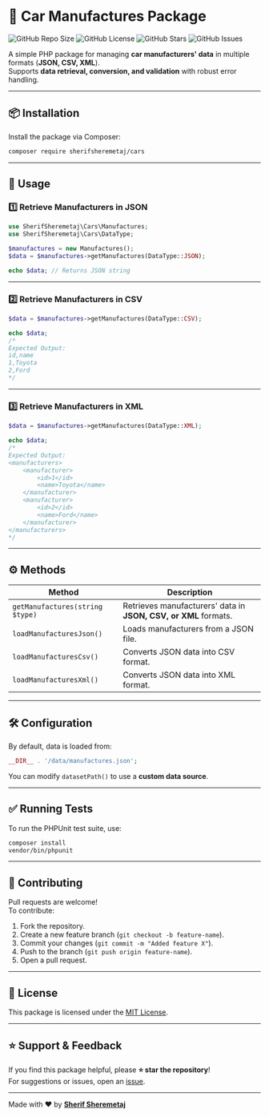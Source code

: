 # 🚗 Car Manufactures Package

![GitHub Repo Size](https://img.shields.io/github/repo-size/sherifsheremetaj/cars)
![GitHub License](https://img.shields.io/github/license/sherifsheremetaj/cars)
![GitHub Stars](https://img.shields.io/github/stars/sherifsheremetaj/cars?style=social)
![GitHub Issues](https://img.shields.io/github/issues/sherifsheremetaj/cars)

A simple PHP package for managing **car manufacturers' data** in multiple formats (**JSON, CSV, XML**).  
Supports **data retrieval, conversion, and validation** with robust error handling.

---

## 📦 **Installation**
Install the package via Composer:

```sh
composer require sherifsheremetaj/cars
```

---

## 🚀 **Usage**
### **1️⃣ Retrieve Manufacturers in JSON**
```php
use SherifSheremetaj\Cars\Manufactures;
use SherifSheremetaj\Cars\DataType;

$manufactures = new Manufactures();
$data = $manufactures->getManufactures(DataType::JSON);

echo $data; // Returns JSON string
```

---

### **2️⃣ Retrieve Manufacturers in CSV**
```php
$data = $manufactures->getManufactures(DataType::CSV);

echo $data;
/*
Expected Output:
id,name
1,Toyota
2,Ford
*/
```

---

### **3️⃣ Retrieve Manufacturers in XML**
```php
$data = $manufactures->getManufactures(DataType::XML);

echo $data;
/*
Expected Output:
<manufacturers>
    <manufacturer>
        <id>1</id>
        <name>Toyota</name>
    </manufacturer>
    <manufacturer>
        <id>2</id>
        <name>Ford</name>
    </manufacturer>
</manufacturers>
*/
```

---

## ⚙ **Methods**
| Method | Description |
|--------|-------------|
| `getManufactures(string $type)` | Retrieves manufacturers' data in **JSON, CSV, or XML** formats. |
| `loadManufacturesJson()` | Loads manufacturers from a JSON file. |
| `loadManufacturesCsv()` | Converts JSON data into CSV format. |
| `loadManufacturesXml()` | Converts JSON data into XML format. |

---

## 🛠 **Configuration**
By default, data is loaded from:
```php
__DIR__ . '/data/manufactures.json';
```
You can modify `datasetPath()` to use a **custom data source**.

---

## ✅ **Running Tests**
To run the PHPUnit test suite, use:
```sh
composer install
vendor/bin/phpunit
```

---

## 📝 **Contributing**
Pull requests are welcome!  
To contribute:
1. Fork the repository.
2. Create a new feature branch (`git checkout -b feature-name`).
3. Commit your changes (`git commit -m "Added feature X"`).
4. Push to the branch (`git push origin feature-name`).
5. Open a pull request.

---

## 📜 **License**
This package is licensed under the [MIT License](LICENSE).

---

## ⭐ **Support & Feedback**
If you find this package helpful, please **⭐ star the repository**!  
For suggestions or issues, open an [issue](https://github.com/sherifsheremetaj/cars/issues).

---

Made with ❤️ by **[Sherif Sheremetaj](https://github.com/sherifsheremetaj)**
